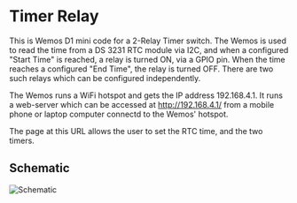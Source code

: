 # Timer Relay

This is Wemos D1 mini code for a 2-Relay Timer switch.
The Wemos is used to read the time from a DS 3231 RTC module via I2C, and when a configured "Start Time" is reached, a relay is turned ON, via a GPIO pin. When the time reaches a configured "End Time", the relay is turned OFF. 
There are two such relays which can be configured independently.

The Wemos runs a WiFi hotspot and gets the IP address 192.168.4.1. It runs a web-server which can be accessed at http://192.168.4.1/  from a mobile phone or laptop computer connectd to the Wemos' hotspot.

The page at this URL allows the user to set the RTC time, and the two timers.

## Schematic

![Schematic](https://github.com/ajithvasudevan/TimerRelay/raw/master/TimerRelay.png)
